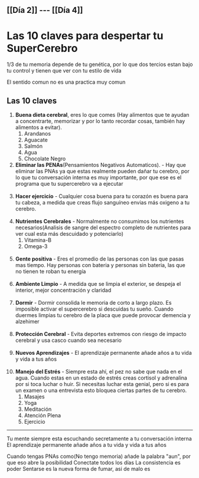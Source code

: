 [[Día 2]] --- [[Día 4]]
--

# Las 10 claves para despertar tu SuperCerebro

1/3 de tu memoria depende de tu genética, por lo que dos tercios estan bajo tu control y tienen que ver con tu estilo de vida

El sentido comun no es una practica muy comun

## Las 10 claves
1. **Buena dieta cerebral**, eres lo que comes (Hay alimentos que te ayudan a concentrarte, memorizar y por lo tanto recordar cosas, también hay alimentos a evitar).
	1. Arandanos
	2. Aguacate
	3. Salmón
	4. Agua
	5. Chocolate Negro
2. **Eliminar las PENAs**(Pensamientos Negativos Automaticos). - Hay que eliminar las PNAs ya que estas realmente pueden dañar tu cerebro, por lo que tu conversación interna es muy importante, por que ese es el programa que tu supercerebro va a ejecutar <br><br>
3. **Hacer ejercicio** - Cualquier cosa buena para tu corazón es buena para tu cabeza, a medida que creas flujo sanguíneo envias más oxigeno a tu cerebro.<br><br>
4. **Nutrientes Cerebrales** - Normalmente no consumimos los nutrientes necesarios(Analisis de sangre del espectro completo de nutrientes para ver cual esta más descuidado y potenciarlo)
	1. Vitamina-B
	2. Omega-3<br><br>
5. **Gente positiva** - Eres el promedio de las personas con las que pasas mas tiempo. Hay personas con bateria y personas sin bateria, las que no tienen te roban tu energía<br><br>
6. **Ambiente Limpio** - A medida que se limpia el exterior, se despeja el interior, mejor concentración y claridad<br><br>
7. **Dormir** - Dormir consolida le memoria de corto a largo plazo. Es imposible activar el supercerebro si descuidas tu sueño. Cuando duermes limpias tu cerebro de la placa que puede provocar demencia y alzehimer<br><br>
8. **Protección Cerebral** - Evita deportes extremos con riesgo de impacto cerebral y usa casco cuando sea necesario<br><br>
9. **Nuevos Aprendizajes** - El aprendizaje permanente añade años a tu vida y vida a tus años<br><br>
10. **Manejo del Estrés** - Siempre esta ahí, el pez no sabe que nada en el agua. Cuando estas en un estado de estrés creas cortisol y adrenalina por si toca luchar o huir. Si necesitas luchar esta genial, pero si es para un examen o una entrevista esto bloquea ciertas partes de tu cerebro.
	1. Masajes
	2. Yoga
	3. Meditación
	4. Atención Plena
	5. Ejercicio

---
Tu mente siempre esta escuchando secretamente a tu conversación interna
El aprendizaje permanente añade años a tu vida y vida a tus años

Cuando tengas PNAs como(No tengo memoria) añade la palabra "aun", por que eso abre la posibilidad
Conectate todos los días
La consistencia es poder
Sentarse es la nueva forma de fumar, asi de malo es 

